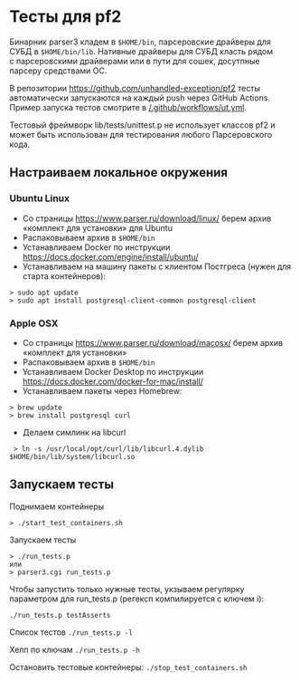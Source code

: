 # Тесты для pf2

Бинарник parser3 кладем в `$HOME/bin`, парсеровские драйверы для СУБД в `$HOME/bin/lib`. Нативные драйверы для СУБД класть рядом с парсеровскими драйверами или в пути для сошек, досутпные парсеру средствами ОС.

В репозитории https://github.com/unhandled-exception/pf2 тесты автоматически запускаются на каждый push через GitHub Actions. Пример запуска тестов смотрите в [/.github/workflows/ut.yml](/.github/workflows/ut.yml).

Тестовый фреймворк lib/tests/unittest.p не использует классов pf2 и может быть использован для тестирования любого Парсеровского кода.

## Настраиваем локальное окружения

### Ubuntu Linux

* Со страницы https://www.parser.ru/download/linux/ берем архив «комплект для установки» для Ubuntu
* Распаковываем архив в `$HOME/bin`
* Устанавливаем Docker по инструкции https://docs.docker.com/engine/install/ubuntu/
* Устанавливаем на машину пакеты с клиентом Постгреса (нужен для старта контейнеров):
```
> sudo apt update
> sudo apt install postgresql-client-common postgresql-client
```

### Apple OSX

* Со страницы https://www.parser.ru/download/macosx/ берем архив «комплект для установки»
* Распаковываем архив в `$HOME/bin`
* Устанавливаем Docker Desktop по инструкции https://docs.docker.com/docker-for-mac/install/
* Устанавливаем пакеты через Homebrew:
```
> brew update
> brew install postgresql curl
```
* Делаем симлинк на libcurl
```
 > ln -s /usr/local/opt/curl/lib/libcurl.4.dylib $HOME/bin/lib/system/libcurl.so
```

## Запускаем тесты

Поднимаем контейнеры
```
> ./start_test_containers.sh
```

Запускаем тесты
```
> ./run_tests.p
или
> parser3.cgi run_tests.p
```

Чтобы запустить только нужные тесты, укзываем регулярку параметром для run_tests.p (регексп компилируется с ключем i):
```
./run_tests.p testAsserts
```

Список тестов `./run_tests.p -l`

Хелп по ключам `./run_tests.p -h`

Остановить тестовые контейнеры: `./stop_test_containers.sh`
